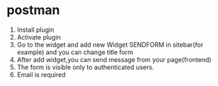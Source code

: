 # postman
1. Install plugin<br>
2. Activate plugin<br>
3. Go to the widget and add new Widget SENDFORM in sitebar(for example) and you can change title form<br>
4. After add widget,you can send message from your page(frontend)<br>
5. The form is visible only to authenticated users.<br>
6. Email is required<br>
